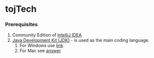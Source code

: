# tojTech

### Prerequisites

1. Community Edition of [IntelliJ IDEA](https://www.jetbrains.com/idea/download/)
1. [Java Development Kit (JDK)](https://en.wikipedia.org/wiki/Java_(programming_language)) - is used as the main coding language.
    1. For Windows use [link](https://jdk.java.net/)
    1. For Mac see [answer](https://stackoverflow.com/a/32811065)
